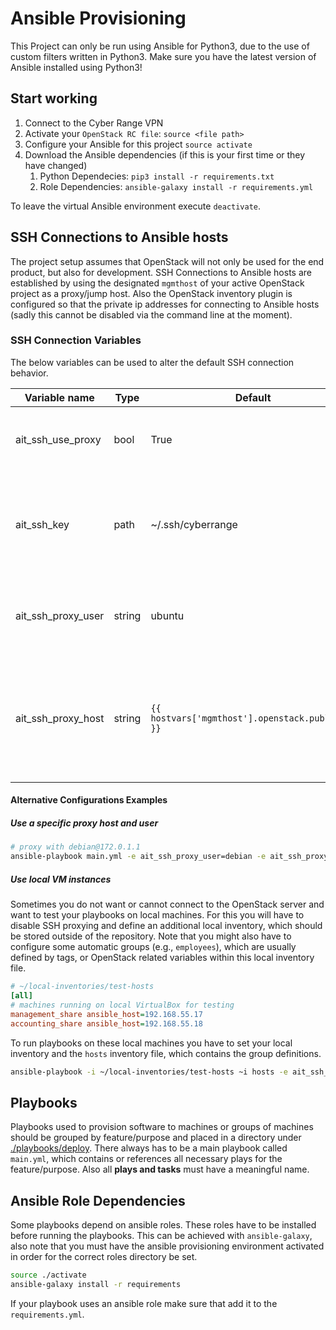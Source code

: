 # Ansible Provisioning

This Project can only be run using Ansible for Python3, due to the use of custom filters written in Python3.
Make sure you have the latest version of Ansible installed using Python3!

## Start working

1. Connect to the Cyber Range VPN
2. Activate your  `OpenStack RC file`: `source <file path>`
3. Configure your Ansible for this project `source activate`
4. Download the Ansible dependencies (if this is your first time or they have changed)
   1. Python Dependecies: `pip3 install -r requirements.txt`
   2. Role Dependencies: `ansible-galaxy install -r requirements.yml`

To leave the virtual Ansible environment execute `deactivate`.

## SSH Connections to Ansible hosts

The project setup assumes that OpenStack will not only be used for the end product, but also for development.
SSH Connections to Ansible hosts are established by using the designated `mgmthost` of your active OpenStack project as a proxy/jump host. Also the OpenStack inventory plugin is configured so that the private ip addresses for connecting to Ansible hosts (sadly this cannot be disabled via the command line at the moment). 

### SSH Connection Variables

The below variables can be used to alter the default SSH connection behavior.

| Variable name                   | Type    | Default | Description                                             |
| ------------------------------- | ------- | ------- | ------------------------------------------------------- |
| ait_ssh_use_proxy | bool | True | Switch to enable/disable usage of the proxy/jump host. |
| ait_ssh_key | path | ~/.ssh/cyberrange | The SSH key that should be used. Note that most SSH agents will also try other keys if this key fails. |
| ait_ssh_proxy_user | string | ubuntu | The username to authenticate the proxy connection with. |
| ait_ssh_proxy_host | string | `{{ hostvars['mgmthost'].openstack.public_v4 }}` | The host that should be used as the proxy server. By default we will use the public ip address of the `mgmthost` instance. |

#### Alternative Configurations Examples

##### Use a specific proxy host and user

```bash
# proxy with debian@172.0.1.1
ansible-playbook main.yml -e ait_ssh_proxy_user=debian -e ait_ssh_proxy_host=172.0.1.1
```

##### Use local VM instances

Sometimes you do not want or cannot connect to the OpenStack server and want to test your playbooks on local machines.
For this you will have to disable SSH proxying and define an additional local inventory, which should be stored outside of the repository.
Note that you might also have to configure some automatic groups (e.g., `employees`), which are usually defined by tags, or OpenStack related variables within this local inventory file.

```ini
# ~/local-inventories/test-hosts
[all]
# machines running on local VirtualBox for testing
management_share ansible_host=192.168.55.17
accounting_share ansible_host=192.168.55.18
```

To run playbooks on these local machines you have to set your local inventory and the `hosts` inventory file, which contains the group definitions. 

```bash
ansible-playbook -i ~/local-inventories/test-hosts ~i hosts -e ait_ssh_use_proxy=no main.yml
```


## Playbooks

Playbooks used to provision software to machines or groups of machines should be grouped by feature/purpose and placed in a directory under [./playbooks/deploy](./playbooks/deploy).
There always has to be a main playbook called `main.yml`, which contains or references all necessary plays for the feature/purpose.
Also all **plays and tasks** must have a meaningful name.

## Ansible Role Dependencies

Some playbooks depend on ansible roles. These roles have to be installed before running the playbooks.
This can be achieved with `ansible-galaxy`, also note that you must have the ansible provisioning environment activated in order for the correct roles directory be set.

```bash
source ./activate
ansible-galaxy install -r requirements
```

If your playbook uses an ansible role make sure that add it to the `requirements.yml`. 

